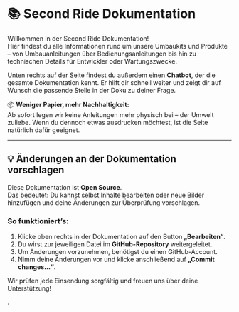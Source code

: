 # 📚 Second Ride Dokumentation

Willkommen in der Second Ride Dokumentation!  
Hier findest du alle Informationen rund um unsere Umbaukits und Produkte – von Umbauanleitungen über Bedienungsanleitungen bis hin zu technischen Details für Entwickler oder Wartungszwecke.

Unten rechts auf der Seite findest du außerdem einen **Chatbot**, der die gesamte Dokumentation kennt. Er hilft dir schnell weiter und zeigt dir auf Wunsch die passende Stelle in der Doku zu deiner Frage.

📦 **Weniger Papier, mehr Nachhaltigkeit:**  
Ab sofort legen wir keine Anleitungen mehr physisch bei – der Umwelt zuliebe. Wenn du dennoch etwas ausdrucken möchtest, ist die Seite natürlich dafür geeignet.

---

## 💡 Änderungen an der Dokumentation vorschlagen

Diese Dokumentation ist **Open Source**.  
Das bedeutet: Du kannst selbst Inhalte bearbeiten oder neue Bilder hinzufügen und deine Änderungen zur Überprüfung vorschlagen.

### So funktioniert’s:
1. Klicke oben rechts in der Dokumentation auf den Button **„Bearbeiten“**.
2. Du wirst zur jeweiligen Datei im **GitHub-Repository** weitergeleitet.
3. Um Änderungen vorzunehmen, benötigst du einen GitHub-Account.
4. Nimm deine Änderungen vor und klicke anschließend auf **„Commit changes...“**.

Wir prüfen jede Einsendung sorgfältig und freuen uns über deine Unterstützung!

.
